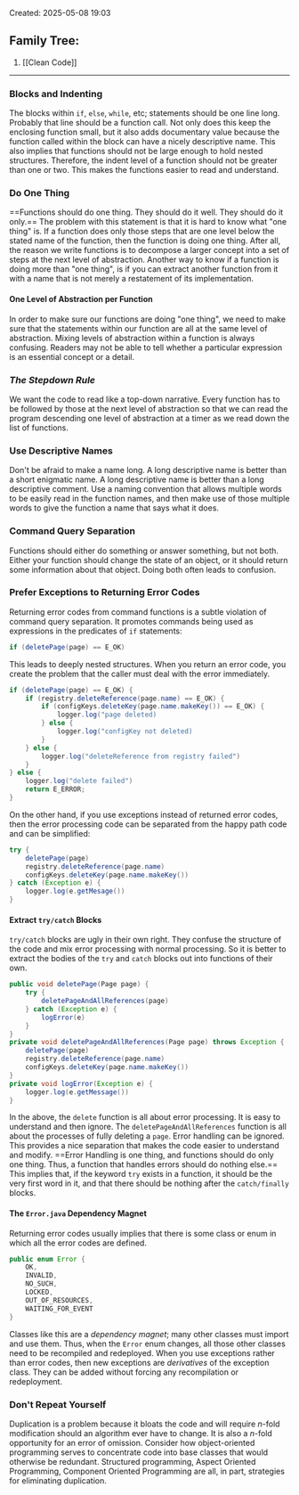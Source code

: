 Created: 2025-05-08 19:03
## Family Tree:
1. [[Clean Code]]
-- -
### Blocks and Indenting
The blocks within `if`, `else`, `while`, etc; statements should be one line long. Probably that line should be a function call. Not only does this keep the enclosing function small, but it also adds documentary value because the function called within the block can have a nicely descriptive name.
This also implies that functions should not be large enough to hold nested structures. Therefore, the indent level of a function should not be greater than one or two.
This makes the functions easier to read and understand.
### Do One Thing
==Functions should do one thing. They should do it well. They should do it only.==
The problem with this statement is that it is hard to know what "one thing" is. If a function does only those steps that are one level below the stated name of the function, then the function is doing one thing. After all, the reason we write functions is to decompose a larger concept into a set of steps at the next level of abstraction.
Another way to know if a function is doing more than "one thing", is if you can extract another function from it with a name that is not merely a restatement of its implementation.
#### One Level of Abstraction per Function
In order to make sure our functions are doing "one thing", we need to make sure that the statements within our function are all at the same level of abstraction.
Mixing levels of abstraction within a function is always confusing. Readers may not be able to tell whether a particular expression is an essential concept or a detail.
### *The Stepdown Rule*
We want the code to read like a top-down narrative. Every function has to be followed by those at the next level of abstraction so that we can read the program descending one level of abstraction at a timer as we read down the list of functions.
### Use Descriptive Names
Don't be afraid to make a name long. A long descriptive name is better than a short enigmatic name. A long descriptive name is better than a long descriptive comment.
Use a naming convention that allows multiple words to be easily read in the function names, and then make use of those multiple words to give the function a name that says what it does.
### Command Query Separation
Functions should either do something or answer something, but not both. Either your function should change the state of an object, or it should return some information about that object. Doing both often leads to confusion.
### Prefer Exceptions to Returning Error Codes
Returning error codes from command functions is a subtle violation of command query separation. It promotes commands being used as expressions in the predicates of `if` statements:
```java
if (deletePage(page) == E_OK)
```
This leads to deeply nested structures. When you return an error code, you create the problem that the caller must deal with the error immediately.
```java
if (deletePage(page) == E_OK) {
	if (registry.deleteReference(page.name) == E_OK) {
		if (configKeys.deleteKey(page.name.makeKey()) == E_OK) {
			logger.log("page deleted)
		} else {
			logger.log("configKey not deleted)
		}
	} else {
		logger.log("deleteReference from registry failed")
	}
} else {
	logger.log("delete failed")
	return E_ERROR;
}
```
On the other hand, if you use exceptions instead of returned error codes, then the error processing code can be separated from the happy path code and can be simplified:
```java
try {
	deletePage(page)
	registry.deleteReference(page.name)
	configKeys.deleteKey(page.name.makeKey())
} catch (Exception e) {
	logger.log(e.getMesage())
}
```
#### Extract `try/catch` Blocks
`try/catch` blocks are ugly in their own right. They confuse the structure of the code and mix error processing with normal processing. So it is better to extract the bodies of the `try` and `catch` blocks out into functions of their own.
```java
public void deletePage(Page page) {
	try {
		deletePageAndAllReferences(page)
	} catch (Exception e) {
		logError(e)
	}
}
private void deletePageAndAllReferences(Page page) throws Exception {
	deletePage(page)
	registry.deleteReference(page.name)
	configKeys.deleteKey(page.name.makeKey())
}
private void logError(Exception e) {
	logger.log(e.getMessage())
}
```
In the above, the `delete` function is all about error processing. It is easy to understand and then ignore. The `deletePageAndAllReferences` function is all about the processes of fully deleting a `page`. Error handling can be ignored. This provides a nice separation that makes the code easier to understand and modify.
==Error Handling is one thing, and functions should do only one thing. Thus, a function that handles errors should do nothing else.==
This implies that, if the keyword `try` exists in a function, it should be the very first word in it, and that there should be nothing after the `catch/finally` blocks.
#### The `Error.java` Dependency Magnet
Returning error codes usually implies that there is some class or enum in which all the error codes are defined.
```java
public enum Error {
	OK,
	INVALID,
	NO_SUCH,
	LOCKED,
	OUT_OF_RESOURCES,
	WAITING_FOR_EVENT
}
```
Classes like this are a *dependency magnet*; many other classes must import and use them. Thus, when the `Error` enum changes, all those other classes need to be recompiled and redeployed.
When you use exceptions rather than error codes, then new exceptions are *derivatives* of the exception class. They can be added without forcing any recompilation or redeployment.
### Don't Repeat Yourself
Duplication is a problem because it bloats the code and will require *n*-fold modification should an algorithm ever have to change. It is also a *n*-fold opportunity for an error of omission.
Consider how object-oriented programming serves to concentrate code into base classes that would otherwise be redundant. Structured programming, Aspect Oriented Programming, Component Oriented Programming are all, in part, strategies for eliminating duplication.